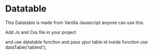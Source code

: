 # Datatable
This Datatable is made from Vanilla Javascript anyone can use this.

Add Js and Css file in your project

and use datatable function and pass ypur table id inside function
use dataTable('tableid');
